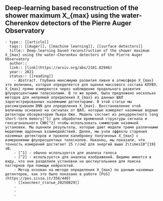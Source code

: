 ## Deep-learning based reconstruction of the shower maximum X_{max} using the water-Cherenkov detectors of the Pierre Auger Observatory
	- type:: [[article]]
	  tags:: [[Auger]], [[machine learning]], [[surface detectors]] 
	  title:: Deep-learning based reconstruction of the shower maximum X_{max} using the water-Cherenkov detectors of the Pierre Auger Observatory
	  author:: 
	  link:: [link](https://arxiv.org/abs/2101.02946)
	  year:: 2021
	  status:: [[reading]]
		- Abstract. Глубина максимума развития ливня в атмосфере X_{max} это величина, которая определяется для оценки массового состава КЛУВЭ. X_{max} прямо измеряется через наблюдение продольного развития флуоресцентными телескопами. В то же время, было предложено несколько методов для непрямой определения X_{max} из данных ШАЛ зарегистрированных наземными детекторами. В этой статье мы рассматриваем DNN для определения X_{max}. Восстановление этой величины основано на сигналах от ШАЛ, которые измеряет наземные водные детекторы обсерватории Пьера Оже. Модель состоит из рекуррентного long short-term memory[^1] для обработки временной структуры сигнала и гексагонального CNN[^2] чтобы использовать симметрию наземной установки. Мы оценили результаты, которые дают модели тремя различными моделями адронных взаимодействий. Далее, мы учли эффекты старения наземных детекторов и провели калибровку полученных X_{max} с измерениями флуоресцентных телескопов. Наконец, мы показали, что  точность измерений достигает 25 г/см2 для энергий выше 2\times10^{19} эВ.
		- [^1] - обычно используется для анализа голоса
		- [^2] - используется для анализа изображений. Видимо имеется в виду, что они разделили установки на шестиугольники для поиска паттернов при помощи нейросетей.
		- Метод основан на методе определения X_{max} по данным наземных детекторов, как это было показано в работе [PoS](https://pos.sissa.it/358/440)
		- [[конспект_статьи_20250829]]
		-
		-
		-